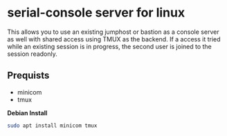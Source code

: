 # serial-console server for linux
This allows you to use an existing jumphost or bastion as a console server as
well with shared access using TMUX as the backend. If a access it tried while 
an existing session is in progress, the second user is joined to the session 
readonly.

## Prequists
* minicom
* tmux

__Debian Install__
``` Bash
sudo apt install minicom tmux
```
